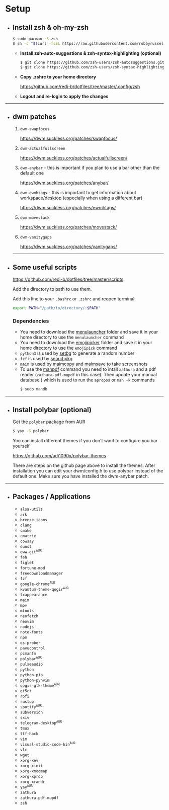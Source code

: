 # Setup

- ## Install zsh & oh-my-zsh

    ```bash
    $ sudo pacman -S zsh
    $ sh -c "$(curl -fsSL https://raw.githubusercontent.com/robbyrussell/oh-my-zsh/master/tools/install.sh)"
    ```

    - **Install zsh-auto-suggestions & zsh-syntax-highlighting (optional)**

        ```bash
        $ git clone https://github.com/zsh-users/zsh-autosuggestions.git $ZSH_CUSTOM/plugins/zsh-autosuggestions
        $ git clone https://github.com/zsh-users/zsh-syntax-highlighting.git $ZSH_CUSTOM/plugins/zsh-syntax-highlighting
        ```

    - **Copy .zshrc to your home directory**

        https://github.com/redi-b/dotfiles/tree/master/.config/zsh

    - **Logout and re-login to apply the changes**

---

- ## **dwm patches**

    1. ```dwm-swapfocus```

        https://dwm.suckless.org/patches/swapfocus/

    2. ```dwm-actualfullscreen```

        https://dwm.suckless.org/patches/actualfullscreen/

    3. ```dwm-anybar``` - this is important if you plan to use a bar other than the default one

        https://dwm.suckless.org/patches/anybar/

    5. ```dwm-ewmhtags``` - this is important to get information about workspace/desktop (especially when using a different bar)

        https://dwm.suckless.org/patches/ewmhtags/

    6. ```dwm-movestack```
  
        https://dwm.suckless.org/patches/movestack/

    7. ```dwm-vanitygaps```

        https://dwm.suckless.org/patches/vanitygaps/

    ---

- ## **Some useful scripts**

    https://github.com/redi-b/dotfiles/tree/master/scripts

    Add the directory to path to use them.

    Add this line to your ```.bashrc``` or ```.zshrc``` and reopen terminal:

    ```bash
    export PATH="/path/to/directory/:$PATH"
    ```

    ### Dependencies

    - You need to download the [menulauncher](https://github.com/redi-b/dotfiles/tree/master/menulauncher) folder and save it in your home directory to use the ```menulauncher``` command
    - You need to download the [emojipicker](https://github.com/redi-b/dotfiles/tree/master/emojipicker) folder and save it in your home directory to use the ```emojipick``` command
    - ```python3``` is used by [setbg](https://github.com/redi-b/dotfiles/tree/master/scripts/setbg) to generate a random number
    - ```fzf``` is used by [searchpkg](https://github.com/redi-b/dotfiles/tree/master/scripts/searchpkg)
    - ```maim``` is used by [maimcopy](https://github.com/redi-b/dotfiles/tree/master/scripts/maimcopy) and [maimsave](https://github.com/redi-b/dotfiles/tree/master/scripts/maimsave) to take screenshots
    - To use the [manpdf](https://github.com/redi-b/dotfiles/tree/master/scripts/manpdf) command you need to intall ```zathura``` and a pdf reader (```zathura-pdf-mupdf``` in this case). Then update your manual database ( which is used to run the ```apropos``` or ```man -k``` commands
        ```bash
        $ sudo mandb
        ```

---

- ## **Install polybar (optional)**

    Get the ```polybar``` package from AUR

    ```bash
    $ yay -S polybar
    ```

    You can install different themes if you don't want to configure you bar yourself

    https://github.com/adi1090x/polybar-themes

    There are steps on the github page above to install the themes. After installation you can edit your dwm/config.h to use polybar instead of the default one. Make sure you have installed the dwm-anybar patch.
  
---

- ## **Packages / Applications**
    
    - ```alsa-utils``` 
    - ```ark``` 
    - ```breeze-icons``` 
    - ```clang``` 
    - ```cmake``` 
    - ```cmatrix``` 
    - ```cowsay``` 
    - ```dunst``` 
    - <code>eww-git<sup>AUR</sup></code>
    - ```feh``` 
    - ```figlet``` 
    - ```fortune-mod``` 
    - ```freedownloadmanager``` 
    - ```fzf``` 
    - <code>google-chrome<sup>AUR</sup></code>
    - <code>kvantum-theme-qogir<sup>AUR</sup></code>
    - ```lxappearance``` 
    - ```maim``` 
    - ```mpv``` 
    - ```mtools``` 
    - ```neofetch``` 
    - ```neovim``` 
    - ```nodejs``` 
    - ```noto-fonts``` 
    - ```npm``` 
    - ```os-prober``` 
    - ```pavucontrol``` 
    - ```pcmanfm``` 
    - <code>polybar<sup>AUR</sup></code>
    - ```pulseaudio``` 
    - ```python``` 
    - ```python-pip``` 
    - ```python-pynvim``` 
    - <code>qogir-gtk-theme<sup>AUR</sup></code>
    - ```qt5ct``` 
    - ```rofi``` 
    - ```rustup``` 
    - <code>spotify<sup>AUR</sup></code>
    - ```subversion``` 
    - ```sxiv``` 
    - <code>telegram-desktop<sup>AUR</sup></code>
    - ```tmux``` 
    - ```ttf-hack``` 
    - ```vim``` 
    - <code>visual-studio-code-bin<sup>AUR</sup></code>
    - ```vlc``` 
    - ```wget``` 
    - ```xorg-xev``` 
    - ```xorg-xinit``` 
    - ```xorg-xmodmap``` 
    - ```xorg-xprop``` 
    - ```xorg-xrandr``` 
    - <code>yay<sup>AUR</sup></code>
    - ```zathura``` 
    - ```zathura-pdf-mupdf``` 
    - ```zsh``` 
